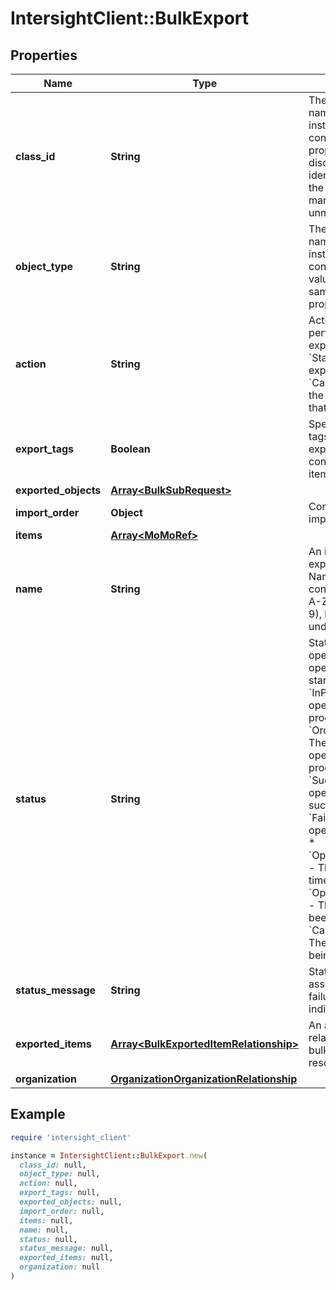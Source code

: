 # IntersightClient::BulkExport

## Properties

| Name | Type | Description | Notes |
| ---- | ---- | ----------- | ----- |
| **class_id** | **String** | The fully-qualified name of the instantiated, concrete type. This property is used as a discriminator to identify the type of the payload when marshaling and unmarshaling data. | [default to &#39;bulk.Export&#39;] |
| **object_type** | **String** | The fully-qualified name of the instantiated, concrete type. The value should be the same as the &#39;ClassId&#39; property. | [default to &#39;bulk.Export&#39;] |
| **action** | **String** | Action to be performed on the export operation. * &#x60;Start&#x60; - Starts the export operation. * &#x60;Cancel&#x60; - Cancels the export operation that is in progress. | [optional][default to &#39;Start&#39;] |
| **export_tags** | **Boolean** | Specifies whether tags must be exported and will be considered for all the items MOs. | [optional][default to true] |
| **exported_objects** | [**Array&lt;BulkSubRequest&gt;**](BulkSubRequest.md) |  | [optional] |
| **import_order** | **Object** | Contains the list of import order. | [optional][readonly] |
| **items** | [**Array&lt;MoMoRef&gt;**](MoMoRef.md) |  | [optional] |
| **name** | **String** | An identifier for the export instance. Name can only contain letters (a-z, A-Z), numbers (0-9), hyphen (-) or an underscore (_). | [optional] |
| **status** | **String** | Status of the export operation. * &#x60;&#x60; - The operation has not started. * &#x60;InProgress&#x60; - The operation is in progress. * &#x60;OrderInProgress&#x60; - The archive operation is in progress. * &#x60;Success&#x60; - The operation has succeeded. * &#x60;Failed&#x60; - The operation has failed. * &#x60;OperationTimedOut&#x60; - The operation has timed out. * &#x60;OperationCancelled&#x60; - The operation has been cancelled. * &#x60;CancelInProgress&#x60; - The operation is being cancelled. | [optional][readonly][default to &#39;&#39;] |
| **status_message** | **String** | Status message associated with failures or progress indication. | [optional][readonly] |
| **exported_items** | [**Array&lt;BulkExportedItemRelationship&gt;**](BulkExportedItemRelationship.md) | An array of relationships to bulkExportedItem resources. | [optional][readonly] |
| **organization** | [**OrganizationOrganizationRelationship**](OrganizationOrganizationRelationship.md) |  | [optional] |

## Example

```ruby
require 'intersight_client'

instance = IntersightClient::BulkExport.new(
  class_id: null,
  object_type: null,
  action: null,
  export_tags: null,
  exported_objects: null,
  import_order: null,
  items: null,
  name: null,
  status: null,
  status_message: null,
  exported_items: null,
  organization: null
)
```

